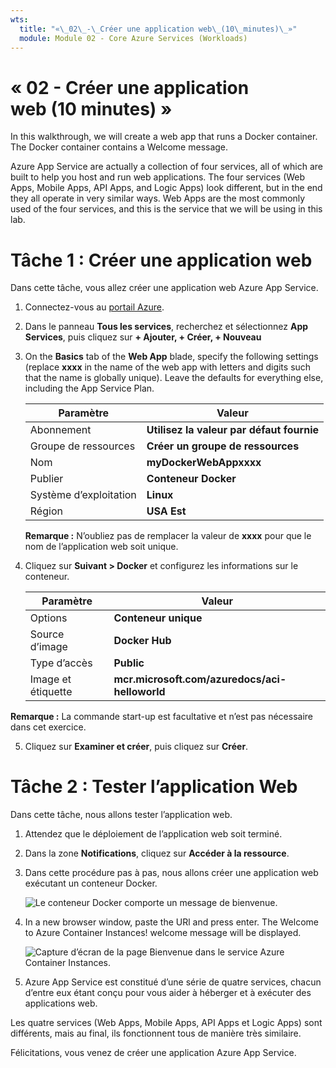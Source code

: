 ```yaml
---
wts:
  title: "«\_02\_-\_Créer une application web\_(10\_minutes)\_»"
  module: Module 02 - Core Azure Services (Workloads)
---
```

# <a name="02---create-a-web-app-10-min"></a>« 02 - Créer une application web (10 minutes) »

In this walkthrough, we will create a web app that runs a Docker container. The Docker container contains a Welcome message. 

Azure App Service are actually a collection of four services, all of which are built to help you host and run web applications. The four services (Web Apps, Mobile Apps, API Apps, and Logic Apps) look different, but in the end they all operate in very similar ways. Web Apps are the most commonly used of the four services, and this is the service that we will be using in this lab.

# <a name="task-1-create-a-web-app"></a>Tâche 1 : Créer une application web 

Dans cette tâche, vous allez créer une application web Azure App Service. 

1. Connectez-vous au [portail Azure](http://portal.azure.com/). 

2. Dans le panneau **Tous les services**, recherchez et sélectionnez **App Services**, puis cliquez sur **+ Ajouter, + Créer, + Nouveau**

3. On the <bpt id="p1">**</bpt>Basics<ept id="p1">**</ept> tab of the <bpt id="p2">**</bpt>Web App<ept id="p2">**</ept> blade, specify the following settings (replace <bpt id="p3">**</bpt>xxxx<ept id="p3">**</ept> in the name of the web app with letters and digits such that the name is globally unique). Leave the defaults for everything else, including the App Service Plan. 

    | Paramètre | Valeur |
    | -- | -- |
    | Abonnement | **Utilisez la valeur par défaut fournie** |
    | Groupe de ressources | **Créer un groupe de ressources**|
    | Nom | **myDockerWebAppxxxx** |
    | Publier | **Conteneur Docker** |
    | Système d’exploitation | **Linux** |
    | Région | **USA Est** |
    
    **Remarque :** N’oubliez pas de remplacer la valeur de **xxxx** pour que le nom de l’application web soit unique.

4. Cliquez sur **Suivant > Docker** et configurez les informations sur le conteneur.  

    | Paramètre | Valeur |
    | -- | -- |
    | Options | **Conteneur unique** |
    | Source d’image | **Docker Hub** |
    | Type d’accès | **Public** |
    | Image et étiquette | **mcr.microsoft.com/azuredocs/aci-helloworld** |
    
 **Remarque :** La commande start-up est facultative et n’est pas nécessaire dans cet exercice.

5. Cliquez sur **Examiner et créer**, puis cliquez sur **Créer**. 

# <a name="task-2-test-the-web-app"></a>Tâche 2 : Tester l’application Web

Dans cette tâche, nous allons tester l’application web.

1. Attendez que le déploiement de l’application web soit terminé.

2. Dans la zone **Notifications**, cliquez sur **Accéder à la ressource**. 

3. Dans cette procédure pas à pas, nous allons créer une application web exécutant un conteneur Docker.

    ![Le conteneur Docker comporte un message de bienvenue.](../images/0801.png)

4. In a new browser window, paste the URl and press enter. The Welcome to Azure Container Instances! welcome message will be displayed.

    ![Capture d’écran de la page Bienvenue dans le service Azure Container Instances.](../images/0802.png)

5. Azure App Service est constitué d’une série de quatre services, chacun d’entre eux étant conçu pour vous aider à héberger et à exécuter des applications web. 

Les quatre services (Web Apps, Mobile Apps, API Apps et Logic Apps) sont différents, mais au final, ils fonctionnent tous de manière très similaire.

Félicitations, vous venez de créer une application Azure App Service.
